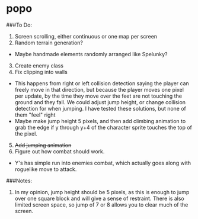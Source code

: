 # popo


###To Do:
1. Screen scrolling, either continuous or one map per screen
2. Random terrain generation?
  * Maybe handmade elements randomly arranged like Spelunky? 
3. Create enemy class
4. Fix clipping into walls 
  * This happens from right or left collision detection saying the player can freely move in that direction, but because the player moves one pixel per update, by the time they move over the feet are not touching the ground and they fall. We could adjust jump height, or change collision detection for when jumping. I have tested these solutions, but none of them "feel" right
  * Maybe make jump height 5 pixels, and then add climbing animation to grab the edge if y through y+4 of the character sprite touches the top of the pixel.
5. ~~Add jumping animation~~
6. Figure out how combat should work.
  * Y's has simple run into enemies combat, which actually goes along with roguelike move to attack.


###Notes:
1. In my opinion, jump height should be 5 pixels, as this is enough to jump over one square block and will give a sense of restraint. There is also limited screen space, so jump of 7 or 8 allows you to clear much of the screen.


